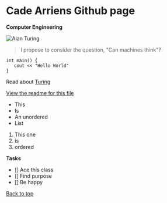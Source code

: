 # Cade Arriens Github page

**Computer Engineering**

![Alan Turing](https://upload.wikimedia.org/wikipedia/commons/a/a1/Alan_Turing_Aged_16.jpg)
> I propose to consider the question, "Can machines think"?

 ```
int main() {
    cout << "Hello World"
}
```

Read about [Turing](https://en.wikipedia.org/wiki/Alan_Turing)

[View the readme for this file](./README.md)

- This
- Is
- An unordered 
- List

1.  This one
2.  is 
3.  ordered

**Tasks**

- [] Ace this class
- [] Find purpose
- [] Be happy

[Back to top](#cade-arriens-github-page)
